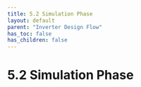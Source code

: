 ```yaml
---
title: 5.2 Simulation Phase
layout: default
parent: "Inverter Design Flow"
has_toc: false
has_children: false
---
```


# 5.2 Simulation Phase